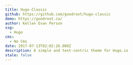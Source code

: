 ```yaml
---
title: Hugo-Classic
github: https://github.com/goodroot/hugo-classic
demo: https://goodroot.ca/
author: Kellen Evan Person
ssg:
  - Hugo
cms:
  - No Cms
date: 2017-07-13T02:02:26.000Z
description: A simple and text-centric theme for Hugo.io
stale: false
---
```

